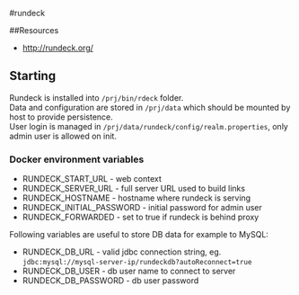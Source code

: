 #rundeck

##Resources

* http://rundeck.org/

## Starting

Rundeck is installed into `/prj/bin/rdeck` folder.  
Data and configuration are stored in `/prj/data` which should be mounted by host to provide persistence.  
User login is managed in `/prj/data/rundeck/config/realm.properties`, only admin user is allowed on init. 

### Docker environment variables

* RUNDECK_START_URL - web context
* RUNDECK_SERVER_URL - full server URL used to build links
* RUNDECK_HOSTNAME - hostname where rundeck is serving
* RUNDECK_INITIAL_PASSWORD - initial password for admin user
* RUNDECK_FORWARDED - set to true if rundeck is behind proxy

Following variables are useful to store DB data for example to MySQL:

* RUNDECK_DB_URL - valid jdbc connection string, eg. `jdbc:mysql://mysql-server-ip/rundeckdb?autoReconnect=true`
* RUNDECK_DB_USER - db user name to connect to server
* RUNDECK_DB_PASSWORD - db user password
